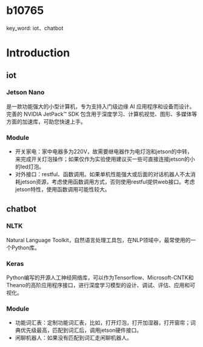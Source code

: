 # b10765
key_word: iot、chatbot
# Introduction 
## iot
### Jetson Nano
是一款功能强大的小型计算机，专为支持入门级边缘 AI 应用程序和设备而设计。完善的 NVIDIA JetPack™ SDK 包含用于深度学习、计算机视觉、图形、多媒体等方面的加速库，可助您快速上手。
### Module
- 开关家电：家中电器多为220V，故需要继电器作为电灯泡和jetson的中转，来完成开关灯泡操作；如果仅作为实验使用建议买一些可直接连接jetson的小的led灯泡。
- 对外接口：restful、函数调用。如果单机性能强大或后面的对话机器人不太消耗jetson资源，考虑使用函数调用方式，否则使用restful提供web接口。考虑jetson特性，使用函数调用可能性较大。
## chatbot
### NLTK
Natural Language Toolkit，自然语言处理工具包，在NLP领域中，最常使用的一个Python库。
### Keras
Python编写的开源人工神经网络库，可以作为Tensorflow、Microsoft-CNTK和Theano的高阶应用程序接口，进行深度学习模型的设计、调试、评估、应用和可视化。
### Module
- 功能词汇表：定制功能词汇表，比如，打开灯泡，打开加湿器，打开窗帘；词典优先级最高，匹配到词汇后，调用jetson硬件接口。
- 闲聊机器人：如果没有匹配到词汇走闲聊机器人。
